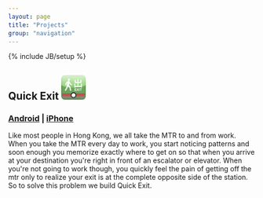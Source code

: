 ```yaml
---
layout: page
title: "Projects"
group: "navigation"
---
```

{% include JB/setup %}

## Quick Exit <img height="50px" width="50px" src="/assets/logo.jpg">
### [Android](https://market.android.com/details?id=com.MTRApp) | [iPhone](http://itunes.apple.com/us/app/quick-exit/id505759332?mt=8)
Like most people in Hong Kong, we all take the MTR to and from work.
When you take the MTR every day to work, you start noticing patterns and
soon enough you memorize exactly where to get on so that when you arrive
at your destination you're right in front of an escalator or elevator.
When you're not going to work though, you quickly feel the pain of
getting off the mtr only to realize your exit is at the complete
opposite side of the station.  So to solve this problem we build Quick
Exit.
